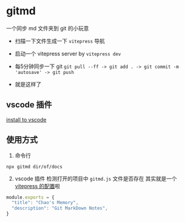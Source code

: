 # gitmd

一个同步 md 文件夹到 git 的小玩意

- 扫描一下文件生成一下 `vitepress` 导航
- 启动一个 vitepress server by `vitepress dev`
- 每5分钟同步一下 git `git pull --ff -> git add . -> git commit -m 'autosave' -> git push`

- 就是这样了

## vscode 插件
[install to vscode](https://marketplace.visualstudio.com/items?itemName=charlzyx.gitmd)

## 使用方式
1. 命令行
```
npx gitmd dir/of/docs
```

2. vscode 插件
检测打开的项目中 `gitmd.js` 文件是否存在
其实就是一个 [vitepress 的配置](https://vitepress.dev/reference/site-config)啦
```js
module.exports = {
  "title": "Chao's Memory",
  "description": "Git MarkDown Notes",
}
```
